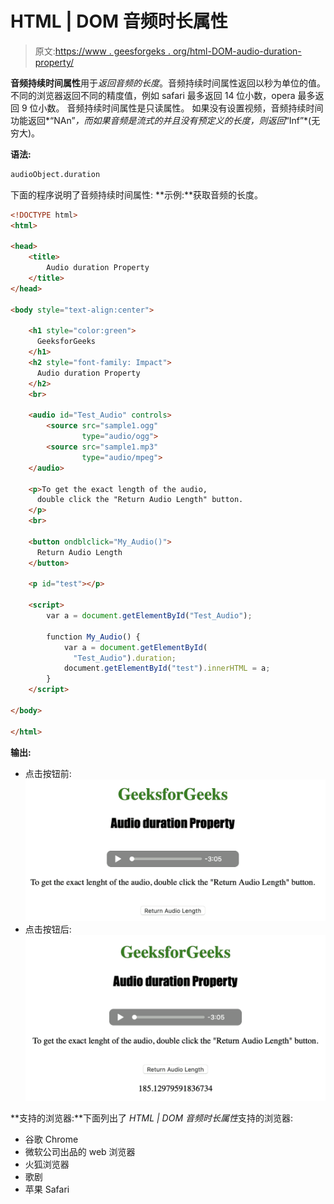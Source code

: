 # HTML | DOM 音频时长属性

> 原文:[https://www . geesforgeks . org/html-DOM-audio-duration-property/](https://www.geeksforgeeks.org/html-dom-audio-duration-property/)

**音频持续时间属性**用于*返回音频的长度*。音频持续时间属性返回以秒为单位的值。
不同的浏览器返回不同的精度值，例如 safari 最多返回 14 位小数，opera 最多返回 9 位小数。
音频持续时间属性是只读属性。
如果没有设置视频，音频持续时间功能返回*“NAn”*，而如果音频是流式的并且没有预定义的长度，则返回*“Inf”*(无穷大)。

**语法:**

```html
audioObject.duration
```

下面的程序说明了音频持续时间属性:
**示例:**获取音频的长度。

```html
<!DOCTYPE html>
<html>

<head>
    <title>
        Audio duration Property
    </title>
</head>

<body style="text-align:center">

    <h1 style="color:green">
      GeeksforGeeks
    </h1>
    <h2 style="font-family: Impact">
      Audio duration Property
    </h2>
    <br>

    <audio id="Test_Audio" controls>
        <source src="sample1.ogg" 
                type="audio/ogg">
        <source src="sample1.mp3" 
                type="audio/mpeg">
    </audio>

    <p>To get the exact length of the audio,
      double click the "Return Audio Length" button.
    </p>
    <br>

    <button ondblclick="My_Audio()">
      Return Audio Length
    </button>

    <p id="test"></p>

    <script>
        var a = document.getElementById("Test_Audio");

        function My_Audio() {
            var a = document.getElementById(
              "Test_Audio").duration;
            document.getElementById("test").innerHTML = a;
        }
    </script>

</body>

</html>
```

**输出:**

*   点击按钮前:
    ![](img/2c929a7e39000250fabbfad6e693cda0.png)
*   点击按钮后:
    ![](img/87f76285518f3aad34711ebe590a3171.png)

**支持的浏览器:**下面列出了 *HTML | DOM 音频时长属性*支持的浏览器:

*   谷歌 Chrome
*   微软公司出品的 web 浏览器
*   火狐浏览器
*   歌剧
*   苹果 Safari